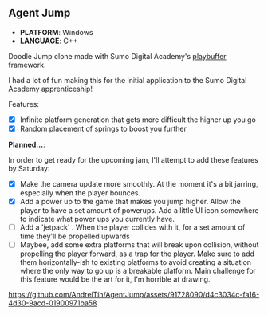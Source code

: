 ## Agent Jump
- **PLATFORM**: Windows
- **LANGUAGE**: C++

Doodle Jump clone made with Sumo Digital Academy's [playbuffer](https://github.com/sumo-digital-academy/playbuffer) framework.

I had a lot of fun making this for the initial application to the Sumo Digital Academy apprenticeship!

Features:
- [x] Infinite platform generation that gets more difficult the higher up you go
- [x] Random placement of springs to boost you further

**Planned...**:

In order to get ready for the upcoming jam, I'll attempt to add these features by Saturday:

- [x] Make the camera update more smoothly. At the moment it's a bit jarring, especially when the player bounces.
- [x] Add a power up to the game that makes you jump higher. Allow the player to have a set amount of powerups. Add a little UI icon somewhere to indicate what power ups you currently have.
- [ ] Add a 'jetpack' . When the player collides with it, for a set amount of time they'll be propelled upwards
- [ ] Maybee, add some extra platforms that will break upon collision, without propelling the player forward, as a trap for the player. Make sure to add them horizontally-ish to existing platforms to avoid creating a situation where the only way to go up is a breakable platform. Main challenge for this feature would be the art for it, I'm horrible at drawing.

https://github.com/AndreiTih/AgentJump/assets/91728090/d4c3034c-fa16-4d30-9acd-01900971ba58

